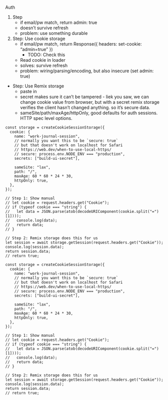 Auth

1. Step
   - if email/pw match, return admin: true
   - doesn’t survive refresh
   - problem: use something durable
2. Step: Use cookie storage
   - if email/pw match, return Response({ headers: set-cookie: “admin=true” })
     - TODO: Check this
   - Read cookie in loader
   - solves: survive refresh
   - problem: wiring/parsing/encoding, but also insecure (set admin: true)

- Step: Use Remix storage
  - paste in
  - secret makes sure it can’t be tampered - liek you saw, we can change cookie value from browser, but with a secret remix storage verifies the client hasn’t changed anything. so it’s secure data.
  - sameSite/path/maxAge/httpOnly, good defaults for auth sessions. HTTP spec level options.

```tsx
const storage = createCookieSessionStorage({
  cookie: {
    name: "work-journal-session",
    // normally you want this to be `secure: true`
    // but that doesn't work on localhost for Safari
    // https://web.dev/when-to-use-local-https/
    // secure: process.env.NODE_ENV === "production",
    secrets: ["build-ui-secret"],

    sameSite: "lax",
    path: "/",
    maxAge: 60 * 60 * 24 * 30,
    httpOnly: true,
  },
});
```

```tsx
// Step 1: Show manual
// let cookie = request.headers.get("Cookie");
// if (typeof cookie === "string") {
//   let data = JSON.parse(atob(decodeURIComponent(cookie.split("=")[1])));
//   console.log(data);
//   return data;
// }

// Step 2: Remix storage does this for us
let session = await storage.getSession(request.headers.get("Cookie"));
console.log(session.data);
return session.data;
// return true;

const storage = createCookieSessionStorage({
  cookie: {
    name: "work-journal-session",
    // normally you want this to be `secure: true`
    // but that doesn't work on localhost for Safari
    // https://web.dev/when-to-use-local-https/
    // secure: process.env.NODE_ENV === "production",
    secrets: ["build-ui-secret"],

    sameSite: "lax",
    path: "/",
    maxAge: 60 * 60 * 24 * 30,
    httpOnly: true,
  },
});

// Step 1: Show manual
// let cookie = request.headers.get("Cookie");
// if (typeof cookie === "string") {
//   let data = JSON.parse(atob(decodeURIComponent(cookie.split("=")[1])));
//   console.log(data);
//   return data;
// }

// Step 2: Remix storage does this for us
let session = await storage.getSession(request.headers.get("Cookie"));
console.log(session.data);
return session.data;
// return true;
```
